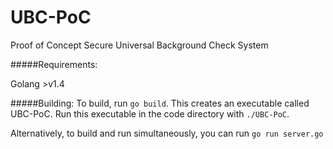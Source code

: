 # UBC-PoC
Proof of Concept Secure Universal Background Check System


#####Requirements:

Golang >v1.4

#####Building:
To build, run `go build`.  This creates an executable called UBC-PoC.  Run this executable in the code directory with `./UBC-PoC`.

Alternatively, to build and run simultaneously, you can run `go run server.go`